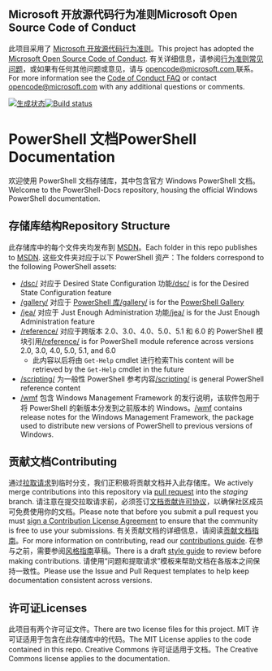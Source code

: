 ## <a name="microsoft-open-source-code-of-conduct"></a><span data-ttu-id="5a01a-101">Microsoft 开放源代码行为准则</span><span class="sxs-lookup"><span data-stu-id="5a01a-101">Microsoft Open Source Code of Conduct</span></span>

<span data-ttu-id="5a01a-102">此项目采用了 [Microsoft 开放源代码行为准则](https://opensource.microsoft.com/codeofconduct/)。</span><span class="sxs-lookup"><span data-stu-id="5a01a-102">This project has adopted the [Microsoft Open Source Code of Conduct](https://opensource.microsoft.com/codeofconduct/).</span></span>
<span data-ttu-id="5a01a-103">有关详细信息，请参阅[行为准则常见问题](https://opensource.microsoft.com/codeofconduct/faq/)，或如果有任何其他问题或意见，请与 [opencode@microsoft.com ](mailto:opencode@microsoft.com) 联系。</span><span class="sxs-lookup"><span data-stu-id="5a01a-103">For more information see the [Code of Conduct FAQ](https://opensource.microsoft.com/codeofconduct/faq/) or contact [opencode@microsoft.com](mailto:opencode@microsoft.com) with any additional questions or comments.</span></span>

<span data-ttu-id="5a01a-104">[![生成状态](https://ci.appveyor.com/api/projects/status/onshefxnc4g4pv87/branch/staging?svg=true)](https://ci.appveyor.com/project/PowerShell/powershell-docs/branch/staging)</span><span class="sxs-lookup"><span data-stu-id="5a01a-104">[![Build status](https://ci.appveyor.com/api/projects/status/onshefxnc4g4pv87/branch/staging?svg=true)](https://ci.appveyor.com/project/PowerShell/powershell-docs/branch/staging)</span></span>

# <a name="powershell-documentation"></a><span data-ttu-id="5a01a-105">PowerShell 文档</span><span class="sxs-lookup"><span data-stu-id="5a01a-105">PowerShell Documentation</span></span>

<span data-ttu-id="5a01a-106">欢迎使用 PowerShell 文档存储库，其中包含官方 Windows PowerShell 文档。</span><span class="sxs-lookup"><span data-stu-id="5a01a-106">Welcome to the PowerShell-Docs repository, housing the official Windows PowerShell documentation.</span></span> 

## <a name="repository-structure"></a><span data-ttu-id="5a01a-107">存储库结构</span><span class="sxs-lookup"><span data-stu-id="5a01a-107">Repository Structure</span></span>
<span data-ttu-id="5a01a-108">此存储库中的每个文件夹均发布到 [MSDN](https://msdn.microsoft.com/en-us/powershell)。</span><span class="sxs-lookup"><span data-stu-id="5a01a-108">Each folder in this repo publishes to [MSDN](https://msdn.microsoft.com/en-us/powershell).</span></span> <span data-ttu-id="5a01a-109">这些文件夹对应于以下 PowerShell 资产：</span><span class="sxs-lookup"><span data-stu-id="5a01a-109">The folders correspond to the following PowerShell assets:</span></span>
* <span data-ttu-id="5a01a-110">[/dsc/](https://msdn.microsoft.com/en-us/powershell/dsc/) 对应于 Desired State Configuration 功能</span><span class="sxs-lookup"><span data-stu-id="5a01a-110">[/dsc/](https://msdn.microsoft.com/en-us/powershell/dsc/) is  for the Desired State Configuration feature</span></span>
* [<span data-ttu-id="5a01a-111">/gallery/](https://msdn.microsoft.com/powershell/gallery) 对应于 [PowerShell 库</span><span class="sxs-lookup"><span data-stu-id="5a01a-111">/gallery/](https://msdn.microsoft.com/powershell/gallery) is for the [PowerShell Gallery</span></span>](https://www.powershellgallery.com/)
* <span data-ttu-id="5a01a-112">[/jea/](https://msdn.microsoft.com/powershell/jea/) 对应于 Just Enough Administration 功能</span><span class="sxs-lookup"><span data-stu-id="5a01a-112">[/jea/](https://msdn.microsoft.com/powershell/jea/) is for the Just Enough Administration feature</span></span>
* <span data-ttu-id="5a01a-113">[/reference/](https://msdn.microsoft.com/powershell/reference/) 对应于跨版本 2.0、3.0、4.0、5.0、5.1 和 6.0 的 PowerShell 模块引用</span><span class="sxs-lookup"><span data-stu-id="5a01a-113">[/reference/](https://msdn.microsoft.com/powershell/reference/) is for PowerShell module reference across versions 2.0, 3.0, 4.0, 5.0, 5.1, and 6.0</span></span>
  * <span data-ttu-id="5a01a-114">此内容以后将由 `Get-Help` cmdlet 进行检索</span><span class="sxs-lookup"><span data-stu-id="5a01a-114">This content will be retrieved by the `Get-Help` cmdlet in the future</span></span>
* <span data-ttu-id="5a01a-115">[/scripting/](https://msdn.microsoft.com/en-us/powershell/scripting/) 为一般性 PowerShell 参考内容</span><span class="sxs-lookup"><span data-stu-id="5a01a-115">[/scripting/](https://msdn.microsoft.com/en-us/powershell/scripting/) is general PowerShell reference content</span></span>
* <span data-ttu-id="5a01a-116">[/wmf](https://msdn.microsoft.com/en-us/powershell/wmf/readme) 包含 Windows Management Framework 的发行说明，该软件包用于将 PowerShell 的新版本分发到之前版本的 Windows。</span><span class="sxs-lookup"><span data-stu-id="5a01a-116">[/wmf](https://msdn.microsoft.com/en-us/powershell/wmf/readme) contains release notes for the Windows Management Framework, the package used to distribute new versions of PowerShell to previous versions of Windows.</span></span> 



## <a name="contributing"></a><span data-ttu-id="5a01a-117">贡献文档</span><span class="sxs-lookup"><span data-stu-id="5a01a-117">Contributing</span></span>

<span data-ttu-id="5a01a-118">通过[拉取请求](https://help.github.com/articles/using-pull-requests/)到临时分支，我们正积极将贡献文档并入此存储库。</span><span class="sxs-lookup"><span data-stu-id="5a01a-118">We actively merge contributions into this repository via [pull request](https://help.github.com/articles/using-pull-requests/) into the *staging* branch.</span></span> <span data-ttu-id="5a01a-119">请注意在提交拉取请求前，必须签订[文档贡献许可协议](https://cla.microsoft.com/)，以确保社区成员可免费使用你的文档。</span><span class="sxs-lookup"><span data-stu-id="5a01a-119">Please note that before you submit a pull request you must [sign a Contribution License Agreement](https://cla.microsoft.com/) to ensure that the community is free to use your submissions.</span></span>
<span data-ttu-id="5a01a-120">有关贡献文档的详细信息，请阅读[贡献文档指南](CONTRIBUTING.md)。</span><span class="sxs-lookup"><span data-stu-id="5a01a-120">For more information on contributing, read our [contributions guide](CONTRIBUTING.md).</span></span>
<span data-ttu-id="5a01a-121">在参与之前，需要参阅[风格指南](./STYLE.md)草稿。</span><span class="sxs-lookup"><span data-stu-id="5a01a-121">There is a draft [style guide](./STYLE.md) to review before making contributions.</span></span>
<span data-ttu-id="5a01a-122">请使用“问题和提取请求”模板来帮助文档在各版本之间保持一致性。</span><span class="sxs-lookup"><span data-stu-id="5a01a-122">Please use the Issue and Pull Request templates to help keep documentation consistent across versions.</span></span> 

## <a name="licenses"></a><span data-ttu-id="5a01a-123">许可证</span><span class="sxs-lookup"><span data-stu-id="5a01a-123">Licenses</span></span>

<span data-ttu-id="5a01a-124">此项目有两个许可证文件。</span><span class="sxs-lookup"><span data-stu-id="5a01a-124">There are two license files for this project.</span></span> <span data-ttu-id="5a01a-125">MIT 许可证适用于包含在此存储库中的代码。</span><span class="sxs-lookup"><span data-stu-id="5a01a-125">The MIT License applies to the code contained in this repo.</span></span>
<span data-ttu-id="5a01a-126">Creative Commons 许可证适用于文档。</span><span class="sxs-lookup"><span data-stu-id="5a01a-126">The Creative Commons license applies to the documentation.</span></span> 

